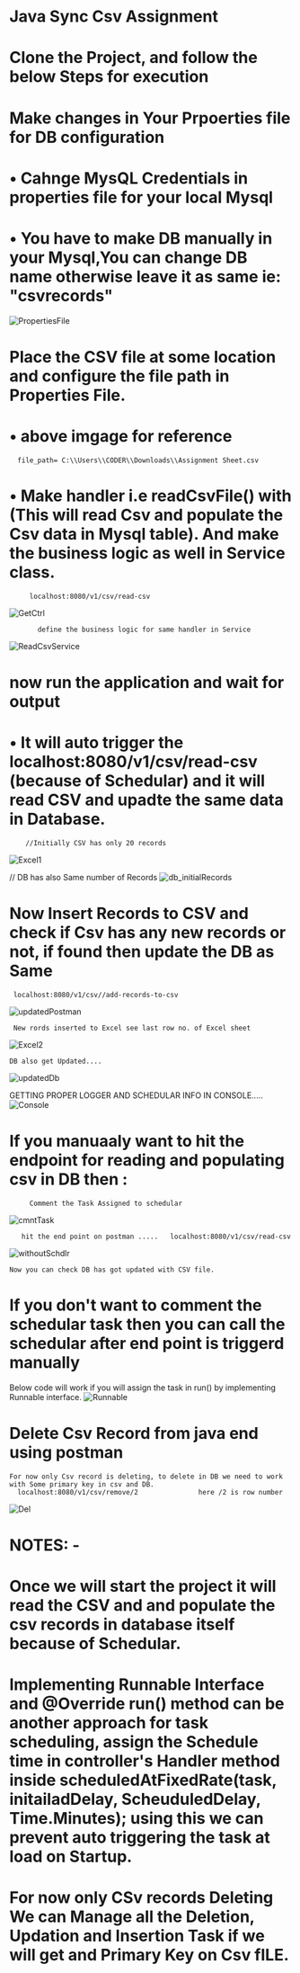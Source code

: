 # Java Sync Csv Assignment 
# Clone the Project, and follow the below Steps for execution
# Make changes in Your Prpoerties file for DB configuration 
#    • Cahnge MysQL Credentials in properties file for your local Mysql  
#    • You have to make DB manually in your Mysql,You can change DB name otherwise leave it as same ie: "csvrecords"
	
  ![PropertiesFile](https://user-images.githubusercontent.com/44177120/171572972-2c809ab5-4c7d-46af-a627-8fec5c3022b6.PNG)
  

# Place the CSV file at some location and configure the file path in Properties File.
#    • above imgage for reference
      file_path= C:\\Users\\CODER\\Downloads\\Assignment Sheet.csv 

#  • Make handler i.e readCsvFile() with  (This will read Csv and populate the Csv data in Mysql table). And make the business logic as well in Service class.
         localhost:8080/v1/csv/read-csv
	
![GetCtrl](https://user-images.githubusercontent.com/44177120/171576926-e41fa9cd-5826-41de-9e02-64db32da29f0.PNG)
		
		   define the business logic for same handler in Service
		
![ReadCsvService](https://user-images.githubusercontent.com/44177120/171578228-1056a377-ea6f-4f25-a305-1afb7e3a8792.PNG)

# now run the application and wait for output 
#      • It will auto trigger the localhost:8080/v1/csv/read-csv (because of Schedular) and it will read CSV and upadte the same data in Database.
			
		//Initially CSV has only 20 records
![Excel1](https://user-images.githubusercontent.com/44177120/171579691-40ff7209-d812-48a7-ac3a-c13406ef69e7.PNG)

// DB has also Same number of Records
![db_initialRecords](https://user-images.githubusercontent.com/44177120/171580061-ff337388-ba1d-4992-ae1f-c0eafa23a038.PNG)


# Now Insert Records to CSV and check if Csv has any new records or not, if found then update the DB as Same
     localhost:8080/v1/csv//add-records-to-csv
![updatedPostman](https://user-images.githubusercontent.com/44177120/171581207-61c8af8e-e715-4583-9370-74f29a30240a.PNG)

     New rords inserted to Excel see last row no. of Excel sheet
![Excel2](https://user-images.githubusercontent.com/44177120/171581635-e6be3c5d-4026-4314-9e3a-6e77dd127bc2.PNG)

    DB also get Updated....
![updatedDb](https://user-images.githubusercontent.com/44177120/171581770-d78ed2b5-cd2a-4bae-be8e-dd5359e6fcaf.PNG)

  GETTING PROPER LOGGER AND SCHEDULAR INFO IN CONSOLE.....
![Console](https://user-images.githubusercontent.com/44177120/171582490-f943e23f-906f-4675-b126-9216cab2e95f.PNG)
		

# If you manuaaly want to hit the endpoint for reading and populating csv in DB then : 
         Comment the Task Assigned to schedular
![cmntTask](https://user-images.githubusercontent.com/44177120/171584148-7bb214b4-a3f3-41df-8537-1753f5cc7f0e.PNG)

       hit the end point on postman .....   localhost:8080/v1/csv/read-csv
![withoutSchdlr](https://user-images.githubusercontent.com/44177120/171584284-0508024c-c10a-4179-99e0-421de7e56938.PNG)
	
	Now you can check DB has got updated with CSV file.
	
# If you don't want to comment the schedular task then you can call the schedular after end point is triggerd manually
   Below code will work if you will assign the task in run() by implementing Runnable interface.
![Runnable](https://user-images.githubusercontent.com/44177120/171585170-f07167a7-574b-4930-9f75-0ddb12428180.PNG)


# Delete Csv Record from java end using postman 
    For now only Csv record is deleting, to delete in DB we need to work with Some primary key in csv and DB.
      localhost:8080/v1/csv/remove/2               here /2 is row number
	
![Del](https://user-images.githubusercontent.com/44177120/171586302-5b0d3352-6175-40de-a7a7-435452b7dd6e.PNG)



  

 


# NOTES: -
# Once we will start the project it will read the CSV and and populate the csv records in database itself because of Schedular.
# Implementing Runnable Interface and @Override run() method can be another approach for task scheduling, assign the Schedule time in controller's Handler method         inside scheduledAtFixedRate(task, initailadDelay, ScheuduledDelay, Time.Minutes); using this we can prevent auto triggering the task at load on Startup.

# For now only CSv records Deleting We can Manage all the Deletion, Updation and Insertion Task if we will get and Primary Key on Csv fILE.
